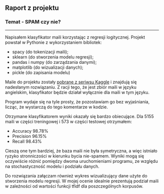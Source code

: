 ## Raport z projektu

### Temat - SPAM czy nie?
---
Napisałem klasyfikator maili korzystając z regresji logitycznej.
Projekt powstał w Pythonie z wykorzystaniem bibliotek:
- spacy (do tokenizacji maili);
- sklearn (do stworzenia modelu regresji);
- pandas i numpy (do zarządzania danymi);
- matplotlib (do wizualizacji danych);
- pickle (do zapisania modelu)

Maile do projektu zostały [pobrane z seriwsu Kaggle](https://www.kaggle.com/karthickveerakumar/spam-filter) i znajdują się nadesłanym rozwiązaniu. Z racji tego, że jest zbiór maili w języku angielskim, klasyfikator będzie działał wyłącznie dla maili w tym języku.

Program wydaje się na tyle prosty, że pozostawiam go bez wyjaśniania, licząc, że wystarczą do tego komentarze w kodzie. 

Otrzymane klasyfikatorem wyniki okazały się bardzo obiecujące. Dla 5155 maili w części treningowej i 573 w części testowej otrzymałem:
- Accuracy 98.78%
- Precision 96.15%
- Recall 98.43%

Cieszą one tym bardziej, że baza maili nie była symetryczna, a więc istniało ryzyko stronniczości w kierunku bycia nie-spamem.
Wyniki mogą się oczywiście różnić pomiędzy dwoma uruchomieniami programu, ze względu na stochastyczność modelu i podziału danych.

Do rozwiązania załączam również wykres wizualizujący dane użyte do stworzenia modelu regresji. W mojej ocenie idealnie prezentują podział maili w zależności od wartości funkcji tfidf dla poszczególnych korpusów.
